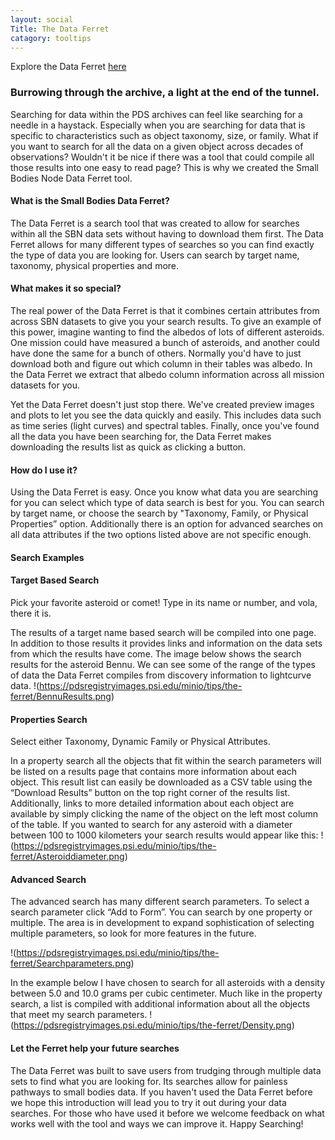 ```yaml
---
layout: social
Title: The Data Ferret
catagory: tooltips
---
```


Explore the Data Ferret [here](https://sbnapps.psi.edu/ferret/)
 
### Burrowing through the archive, a light at the end of the tunnel. 


Searching for data within the PDS archives can feel like searching for a needle in a haystack. Especially when you are searching for data that is specific to characteristics such as object taxonomy, size, or family. What if you want to search for all the data on a given object across decades of observations? Wouldn't it be nice if there was a tool that could compile all those results into one easy to read page? This is why we created the Small Bodies Node Data Ferret tool. 


#### What is the Small Bodies Data Ferret? 

The Data Ferret is a search tool that was created to allow for searches within all the SBN data sets without having to download them first. The Data Ferret allows for many different types of searches so you can find exactly the type of data you are looking for. Users can search by target name, taxonomy, physical properties and more.

#### What makes it so special?

The real power of the Data Ferret is that it combines certain attributes from across SBN datasets to give you your search results. To give an example of this power, imagine wanting to find the albedos of lots of different asteroids. One mission could have measured a bunch of asteroids, and another could have done the same for a bunch of others. Normally you'd have to just download both and figure out which column in their tables was albedo. In the Data Ferret we extract that albedo column information across all mission datasets for you. 

Yet the Data Ferret doesn't just stop there.  We've created preview images and plots to let you see the data quickly and easily.  This includes data such as time series (light curves) and spectral tables. Finally, once you've found all the data you have been searching for, the Data Ferret makes downloading the results list as quick as clicking a button.  

#### How do I use it? 

Using the Data Ferret is easy. Once you know what data you are searching for you can select which type of data search is best for you. You can search by target name, or choose the search by "Taxonomy, Family, or Physical Properties” option. Additionally there is an option for advanced searches on all data attributes if the two options listed above are not specific enough. 


#### Search Examples
#### Target Based Search

Pick your favorite asteroid or comet!  Type in its name or number, and vola, there it is.

The results of a target name based search will be compiled into one page. In addition to those results it provides links and information on the data sets from which the results have come. The image below shows the search results for the asteroid Bennu. We can see some of the range of the types of data the Data Ferret compiles from discovery information to lightcurve data. 
!(https://pdsregistryimages.psi.edu/minio/tips/the-ferret/BennuResults.png) 

#### Properties Search

Select either Taxonomy, Dynamic Family or Physical Attributes.


In a property search all the objects that fit within the search parameters will be listed on a results page that contains more information about each object. This result list can easily be downloaded as a CSV table using the “Download Results” button on the top right corner of the results list. Additionally, links to more detailed information about each object are available by simply clicking the name of the object on the left most column of the table.  If you wanted to search for any asteroid with a diameter between 100 to 1000 kilometers your search results would appear like this: 
 !(https://pdsregistryimages.psi.edu/minio/tips/the-ferret/Asteroiddiameter.png)

#### Advanced Search
 
The advanced search has many different search parameters. To select a search parameter click “Add to Form”. You can search by one property or multiple. The area is in development to expand sophistication of selecting multiple parameters, so look for more features in the future.

!(https://pdsregistryimages.psi.edu/minio/tips/the-ferret/Searchparameters.png)


In the example below I have chosen to search for all asteroids with a density between 5.0 and 10.0 grams per cubic centimeter. Much like in the property search, a list is compiled with additional information about all the objects that meet my search parameters. 
!(https://pdsregistryimages.psi.edu/minio/tips/the-ferret/Density.png)


#### Let the Ferret help your future searches      

The Data Ferret was built to save users from trudging through multiple data sets to find what you are looking for. Its searches allow for painless pathways to small bodies data. If you haven't used the Data Ferret before we hope this introduction will lead you to try it out during your data searches. For those who have used it before we welcome feedback on what works well with the tool and ways we can improve it. Happy Searching!




